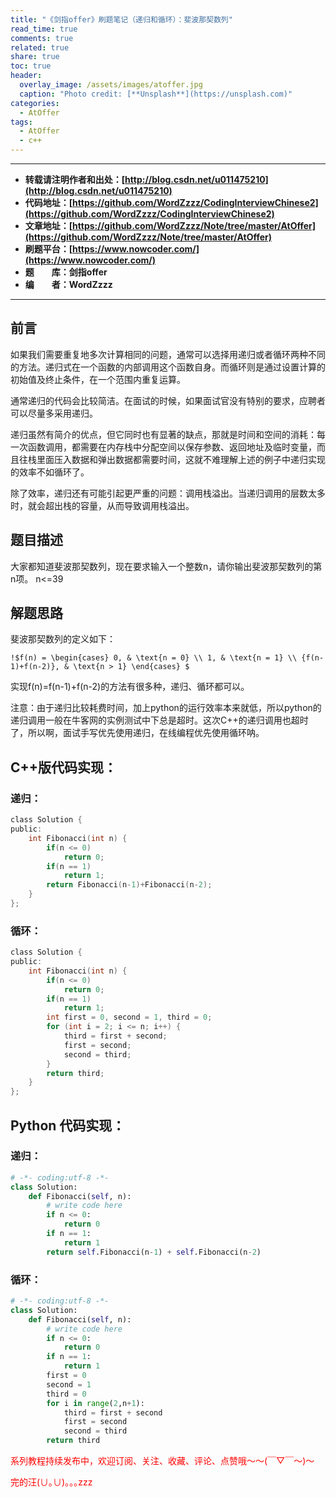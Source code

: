 ```yaml
---
title: "《剑指offer》刷题笔记（递归和循环）：斐波那契数列"
read_time: true
comments: true
related: true
share: true
toc: true
header:
  overlay_image: /assets/images/atoffer.jpg
  caption: "Photo credit: [**Unsplash**](https://unsplash.com)"
categories:
  - AtOffer
tags:
  - AtOffer
  - c++
---
```


----------

- **转载请注明作者和出处：[http://blog.csdn.net/u011475210](http://blog.csdn.net/u011475210)**
- **代码地址：[https://github.com/WordZzzz/CodingInterviewChinese2](https://github.com/WordZzzz/CodingInterviewChinese2)**
- **文章地址：[https://github.com/WordZzzz/Note/tree/master/AtOffer](https://github.com/WordZzzz/Note/tree/master/AtOffer)**
- **刷题平台：[https://www.nowcoder.com/](https://www.nowcoder.com/)**
- **题&emsp;&emsp;库：剑指offer**
- **编&emsp;&emsp;者：WordZzzz**

----------

## 前言

如果我们需要重复地多次计算相同的问题，通常可以选择用递归或者循环两种不同的方法。递归式在一个函数的内部调用这个函数自身。而循环则是通过设置计算的初始值及终止条件，在一个范围内重复运算。

通常递归的代码会比较简洁。在面试的时候，如果面试官没有特别的要求，应聘者可以尽量多采用递归。

递归虽然有简介的优点，但它同时也有显著的缺点，那就是时间和空间的消耗：每一次函数调用，都需要在内存栈中分配空间以保存参数、返回地址及临时变量，而且往栈里面压入数据和弹出数据都需要时间，这就不难理解上述的例子中递归实现的效率不如循环了。

除了效率，递归还有可能引起更严重的问题：调用栈溢出。当递归调用的层数太多时，就会超出栈的容量，从而导致调用栈溢出。

## 题目描述

大家都知道斐波那契数列，现在要求输入一个整数n，请你输出斐波那契数列的第n项。
n<=39

## 解题思路

斐波那契数列的定义如下：

`!$f(n) = \begin{cases} 0, & \text{n = 0} \\ 1, & \text{n = 1} \\ {f(n-1)+f(n-2)}, & \text{n > 1} \end{cases} $`

实现f(n)=f(n-1)+f(n-2)的方法有很多种，递归、循环都可以。

注意：由于递归比较耗费时间，加上python的运行效率本来就低，所以python的递归调用一般在牛客网的实例测试中下总是超时。这次C++的递归调用也超时了，所以啊，面试手写优先使用递归，在线编程优先使用循环呐。

## C++版代码实现：

### 递归：

```c
class Solution {
public:
    int Fibonacci(int n) {
        if(n <= 0)
            return 0;
        if(n == 1)
            return 1;
        return Fibonacci(n-1)+Fibonacci(n-2);
    }
};
```

### 循环：

```c
class Solution {
public:
    int Fibonacci(int n) {
        if(n <= 0)
            return 0;
        if(n == 1)
            return 1;
        int first = 0, second = 1, third = 0;
        for (int i = 2; i <= n; i++) {
            third = first + second;
            first = second;
            second = third;
        }
        return third;
    }
};
```

## Python 代码实现：

### 递归：

```python
# -*- coding:utf-8 -*-
class Solution:
    def Fibonacci(self, n):
        # write code here
        if n <= 0:
            return 0
        if n == 1:
            return 1
        return self.Fibonacci(n-1) + self.Fibonacci(n-2)
```

### 循环：

```python
# -*- coding:utf-8 -*-
class Solution:
    def Fibonacci(self, n):
        # write code here
        if n <= 0:
            return 0
        if n == 1:
            return 1
        first = 0
        second = 1
        third = 0
        for i in range(2,n+1):
            third = first + second
            first = second
            second = third
        return third
```

<span style="color: red">系列教程持续发布中，欢迎订阅、关注、收藏、评论、点赞哦～～(￣▽￣～)～</span>

<span style="color: red">完的汪(∪｡∪)｡｡｡zzz</span>
